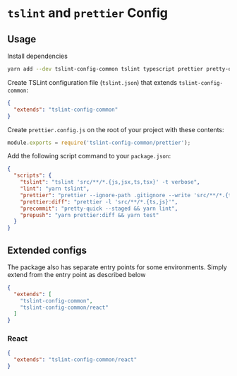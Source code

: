 # `tslint` and `prettier` Config


## Usage

Install dependencies

```bash
yarn add --dev tslint-config-common tslint typescript prettier pretty-quick husky
```

Create TSLint configuration file (`tslint.json`) that extends `tslint-config-common`:

```json
{
  "extends": "tslint-config-common"
}
```

Create `prettier.config.js` on the root of your project with these contents:

```js
module.exports = require('tslint-config-common/prettier');
```

Add the following script command to your `package.json`:

```json
{
  "scripts": {
    "tslint": "tslint 'src/**/*.{js,jsx,ts,tsx}' -t verbose",
    "lint": "yarn tslint",
    "prettier": "prettier --ignore-path .gitignore --write 'src/**/*.{ts,js}'",
    "prettier:diff": "prettier -l 'src/**/*.{ts,js}'",
    "precommit": "pretty-quick --staged && yarn lint",
    "prepush": "yarn prettier:diff && yarn test"
  }
}
```

## Extended configs

The package also has separate entry points for some environments. Simply extend from the entry point as described below

```json
{
  "extends": [
    "tslint-config-common",
    "tslint-config-common/react"
  ]
}
```

### React

```json
{
  "extends": "tslint-config-common/react"
}
```

